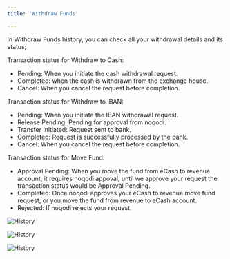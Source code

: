 ```yaml
---
title: 'Withdraw Funds'

---
```




In Withdraw Funds history, you can check all your withdrawal details and its status;


Transaction status for Withdraw to Cash:
- Pending: When you initiate the cash withdrawal request.
- Completed: when the cash is withdrawn from the exchange house.
- Cancel: When you cancel the request before completion.

Transaction status for Withdraw to IBAN:
- Pending: When you initiate the IBAN withdrawal request.
- Release Pending: Pending for approval from noqodi.
- Transfer Initiated: Request sent to bank.
- Completed: Request is successfully processed by the bank.
- Cancel: When you cancel the request before completion.

Transaction status for Move Fund:
- Approval Pending: When you move the fund from eCash to revenue account, it requires noqodi appoval, until we approve your request the transaction status would be Approval Pending.
- Completed: Once noqodi approves your eCash to revenue move fund request, or you move the fund from revenue to eCash account.
- Rejected: If noqodi rejects your request.

![History](./img/mobile_statement.png)

![History](./img/mobile_withdrawfundstatement2.png)

![History](./img/mobile_withdrawfundstatement3.png)




